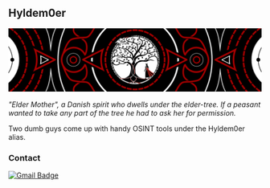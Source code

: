 ## Hyldem0er 

<p align="center">
  <img src="https://github.com/Hyldem0er/Hyldem0er/blob/master/Background-hyldemoer-only.png">
</p>

*"Elder Mother", a Danish spirit who dwells under the elder-tree. If a peasant wanted to take any part of the tree he had to ask her for permission.*

Two dumb guys come up with handy OSINT tools under the Hyldem0er alias.

### Contact 
[![Gmail Badge](https://img.shields.io/badge/-hyldemoer@protonmail.com-6d4aff?style=flat-square&logo=Gmail&logoColor=white&link=mailto:hyldemoer@protonmail.com)](mailto:hyldemoer@protonmail.com)
